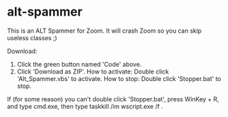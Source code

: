 # alt-spammer
This is an ALT Spammer for Zoom. It will crash Zoom so you can skip useless classes ;)

Download:
1. Click the green button named 'Code' above.
2. Click 'Download as ZIP'.
How to activate:
Double click 'Alt_Spammer.vbs' to activate.
How to stop:
Double click 'Stopper.bat' to stop.


If (for some reason) you can't double click 'Stopper.bat', press WinKey + R, and type cmd.exe, then type taskkill /im wscript.exe /f .
